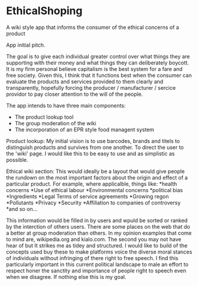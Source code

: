 # EthicalShoping
A wiki style app that informs the consumer of the ethical concerns of a product


App initial pitch.

The goal is to give each individual greater control over what things they are 
supporting with their money and what things they can deliberately boycott. It is
 my firm personal believe capitalism is the best system for a fare and free society.
 Given this, I think that it functions best when the consumer can evaluate the
 products and services provided to them clearly and transparently, hopefully forcing
 the producer / manufacturer / sercice providor to pay closer attention to the will of
 the people.


The app intends to have three main components:
* The product lookup tool
* The group moderation of the wiki
* The incorporation of an EPR style food managent system


Product lookup:
My initial vision is to use barcodes, brands and titels to distinguish products and survives from one another.
 To direct the user to the 'wiki' page. I would like this to be easy to use and as simplistic as possible. 


Ethical wiki section:
This would ideally be a layout that would give people the rundown on the most important factors about the origin and effect of a particular product.
For example, where applicalble, things like:
*health concerns
*Use of ethical labour
*Environmental concerns
*political bias
*Ingredients
*Legal Terms of service agreements
*Growing regon
*Pollutants
*Privacy
*Security
*Affiliation to companies of controversy
*and so on...

This information would be filled in by users and wpuld be sorted or ranked by the interction of others users.
There are some places on the web that do a better at group moderation than others.
In my opinion examples that come to mind are, wikipedia.org and kialo.com. The second you may not have hear of but
It strikes me as tidey and structured. I would like to build of the concepts used buy these to make platforms voice the diverse moral stances
of individuals without infringing of there right to free speech. I find this particularly important in this current political landscape to male an
 effort to respect honer the sanctity and importance of people right to speech even when we disagree. If nothing else this is my goal.
